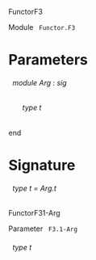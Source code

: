FunctorF3

 Module `` Functor.F3`` 

# Parameters


<a id="argument-1-Arg"></a>
###### &nbsp; module Arg : sig

<a id="type-t"></a>
###### &nbsp; &nbsp; &nbsp; &nbsp;type t


end




# Signature


<a id="type-t"></a>
###### &nbsp; type t = Arg.t


FunctorF31-Arg

 Parameter `` F3.1-Arg`` 
<a id="type-t"></a>
###### &nbsp; type t

